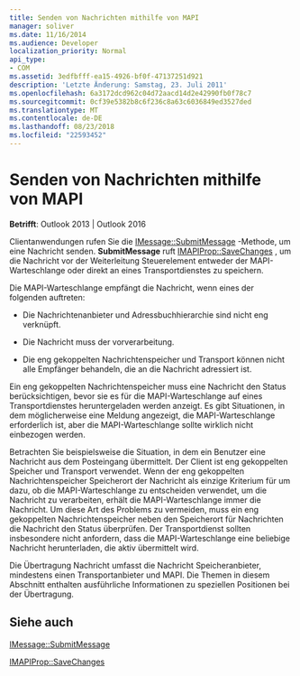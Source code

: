 ```yaml
---
title: Senden von Nachrichten mithilfe von MAPI
manager: soliver
ms.date: 11/16/2014
ms.audience: Developer
localization_priority: Normal
api_type:
- COM
ms.assetid: 3edfbfff-ea15-4926-bf0f-47137251d921
description: 'Letzte Änderung: Samstag, 23. Juli 2011'
ms.openlocfilehash: 6a3172dcd962c04d72aacd14d2e42990fb0f78c7
ms.sourcegitcommit: 0cf39e5382b8c6f236c8a63c6036849ed3527ded
ms.translationtype: MT
ms.contentlocale: de-DE
ms.lasthandoff: 08/23/2018
ms.locfileid: "22593452"
---
```

# <a name="sending-messages-by-using-mapi"></a>Senden von Nachrichten mithilfe von MAPI

  
  
**Betrifft**: Outlook 2013 | Outlook 2016 
  
Clientanwendungen rufen Sie die [IMessage::SubmitMessage](imessage-submitmessage.md) -Methode, um eine Nachricht senden. **SubmitMessage** ruft [IMAPIProp::SaveChanges](imapiprop-savechanges.md) , um die Nachricht vor der Weiterleitung Steuerelement entweder der MAPI-Warteschlange oder direkt an eines Transportdienstes zu speichern. 
  
Die MAPI-Warteschlange empfängt die Nachricht, wenn eines der folgenden auftreten:
  
- Die Nachrichtenanbieter und Adressbuchhierarchie sind nicht eng verknüpft.
    
- Die Nachricht muss der vorverarbeitung.
    
- Die eng gekoppelten Nachrichtenspeicher und Transport können nicht alle Empfänger behandeln, die an die Nachricht adressiert ist.
    
Ein eng gekoppelten Nachrichtenspeicher muss eine Nachricht den Status berücksichtigen, bevor sie es für die MAPI-Warteschlange auf eines Transportdienstes heruntergeladen werden anzeigt. Es gibt Situationen, in dem möglicherweise eine Meldung angezeigt, die MAPI-Warteschlange erforderlich ist, aber die MAPI-Warteschlange sollte wirklich nicht einbezogen werden.
  
Betrachten Sie beispielsweise die Situation, in dem ein Benutzer eine Nachricht aus dem Posteingang übermittelt. Der Client ist eng gekoppelten Speicher und Transport verwendet. Wenn der eng gekoppelten Nachrichtenspeicher Speicherort der Nachricht als einzige Kriterium für um dazu, ob die MAPI-Warteschlange zu entscheiden verwendet, um die Nachricht zu verarbeiten, erhält die MAPI-Warteschlange immer die Nachricht. Um diese Art des Problems zu vermeiden, muss ein eng gekoppelten Nachrichtenspeicher neben den Speicherort für Nachrichten die Nachricht den Status überprüfen. Der Transportdienst sollten insbesondere nicht anfordern, dass die MAPI-Warteschlange eine beliebige Nachricht herunterladen, die aktiv übermittelt wird.
  
Die Übertragung Nachricht umfasst die Nachricht Speicheranbieter, mindestens einen Transportanbieter und MAPI. Die Themen in diesem Abschnitt enthalten ausführliche Informationen zu speziellen Positionen bei der Übertragung.
  
## <a name="see-also"></a>Siehe auch



[IMessage::SubmitMessage](imessage-submitmessage.md)
  
[IMAPIProp::SaveChanges](imapiprop-savechanges.md)

